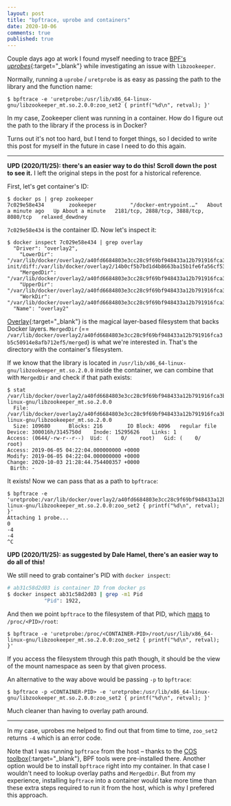 ```yaml
---
layout: post
title: "bpftrace, uprobe and containers"
date: 2020-10-06
comments: true
published: true
---
```


Couple days ago at work I found myself needing to trace [BPF's _uprobes_](https://github.com/iovisor/bcc/blob/master/docs/reference_guide.md#4-uprobes){:target="_blank"} while investigating an issue with `libzookeeper`.

Normally, running a `uprobe` / `uretprobe` is as easy as passing the path to the library and the function name:

```
$ bpftrace -e 'uretprobe:/usr/lib/x86_64-linux-gnu/libzookeeper_mt.so.2.0.0:zoo_set2 { printf("%d\n", retval); }'
```

In my case, Zookeeper client was running in a container. How do I figure out the path to the library if the process is in Docker?

Turns out it's not too hard, but I tend to forget things, so I decided to write this post for myself in the future in case I need to do this again.

---

**UPD (2020/11/25): there's an easier way to do this! Scroll down the post to see it.** I left the original steps in the post for a historical reference.

First, let's get container's ID:

```
$ docker ps | grep zookeeper
7c029e58e434        zookeeper           "/docker-entrypoint.…"   About a minute ago   Up About a minute   2181/tcp, 2888/tcp, 3888/tcp, 8080/tcp   relaxed_dewdney
```

`7c029e58e434` is the container ID. Now let's inspect it:

```
$ docker inspect 7c029e58e434 | grep overlay
  "Driver": "overlay2",
    "LowerDir": "/var/lib/docker/overlay2/a40fd6684803e3cc28c9f69bf948433a12b791916fca3b5c50914e8afb712ef5-init/diff:/var/lib/docker/overlay2/14b0cf5b7bd1d4b8663ba15b1fe6fa56cf53ce8c5e86cc1e69f9bb029df26d24/diff:/var/lib/docker/overlay2/fe8d13983650f04e8c399eb68b570777e48d1d7f05357563430e416350159aad/diff:/var/lib/docker/overlay2/92fff12f8e25a5d463888e9f60b6a3972875f9d7a05156d84e999f6b16d523a5/diff:/var/lib/docker/overlay2/dba58c50dcf82bcf10b3ee9875dc341c48f422d54c4c9dd13a5d8d3383c35c52/diff:/var/lib/docker/overlay2/be196b7d95ad1adcb165cfff35bb5fde8f4e713dcb3bee51cc1bb226e94d39b1/diff:/var/lib/docker/overlay2/ae7d7d5ae29516fffcd80a39b64365356904e90fd2bf49e005c31418cb196126/diff:/var/lib/docker/overlay2/e241bfd12dcaadf4bb927cdfd0a34da11d9972b8fa12860a0588bd51287173f8/diff:/var/lib/docker/overlay2/0f7ec7ebb8f524c16c9cfa687daee058c955c34c7f26ded530f3644c6f7520e3/diff",
    "MergedDir": "/var/lib/docker/overlay2/a40fd6684803e3cc28c9f69bf948433a12b791916fca3b5c50914e8afb712ef5/merged",
    "UpperDir": "/var/lib/docker/overlay2/a40fd6684803e3cc28c9f69bf948433a12b791916fca3b5c50914e8afb712ef5/diff",
    "WorkDir": "/var/lib/docker/overlay2/a40fd6684803e3cc28c9f69bf948433a12b791916fca3b5c50914e8afb712ef5/work"
  "Name": "overlay2"
```

[Overlay](https://www.kernel.org/doc/Documentation/filesystems/overlayfs.txt){:target="_blank"} is the magical layer-based filesystem that backs Docker layers. `MergedDir` (== `/var/lib/docker/overlay2/a40fd6684803e3cc28c9f69bf948433a12b791916fca3b5c50914e8afb712ef5/merged`) is what we're interested in. That's the directory with the container's filesystem.

If we know that the library is located in `/usr/lib/x86_64-linux-gnu/libzookeeper_mt.so.2.0.0` inside the container, we can combine that with `MergedDir` and check if that path exists:

```
$ stat /var/lib/docker/overlay2/a40fd6684803e3cc28c9f69bf948433a12b791916fca3b5c50914e8afb712ef5/merged/usr/lib/x86_64-linux-gnu/libzookeeper_mt.so.2.0.0
  File: /var/lib/docker/overlay2/a40fd6684803e3cc28c9f69bf948433a12b791916fca3b5c50914e8afb712ef5/merged/usr/lib/x86_64-linux-gnu/libzookeeper_mt.so.2.0.0
  Size: 109680    	Blocks: 216        IO Block: 4096   regular file
Device: 300016h/3145750d	Inode: 15295626    Links: 1
Access: (0644/-rw-r--r--)  Uid: (    0/    root)   Gid: (    0/    root)
Access: 2019-06-05 04:22:04.000000000 +0000
Modify: 2019-06-05 04:22:04.000000000 +0000
Change: 2020-10-03 21:28:44.754400357 +0000
 Birth: -
```

It exists! Now we can pass that as a path to `bpftrace`:

```
$ bpftrace -e 'uretprobe:/var/lib/docker/overlay2/a40fd6684803e3cc28c9f69bf948433a12b791916fca3b5c50914e8afb712ef5/merged/usr/lib/x86_64-linux-gnu/libzookeeper_mt.so.2.0.0:zoo_set2 { printf("%d\n", retval); }'
Attaching 1 probe...
0
-4
-4
^C
```

**UPD (2020/11/25): as suggested by Dale Hamel, there's an easier way to do all of this!**

We still need to grab container's PID with `docker inspect`:

```bash
# ab31c58d2d03 is container ID from docker ps
$ docker inspect ab31c58d2d03 | grep -m1 Pid
            "Pid": 1922,
```

And then we point `bpftrace` to the filesystem of that PID, which [maps](https://man7.org/linux/man-pages/man5/proc.5.html) to `/proc/<PID>/root`:

```
$ bpftrace -e 'uretprobe:/proc/<CONTAINER-PID>/root/usr/lib/x86_64-linux-gnu/libzookeeper_mt.so.2.0.0:zoo_set2 { printf("%d\n", retval); }'
```

If you access the filesystem through this path though, it should be the view of the mount namespace as seen by that given process.

An alternative to the way above would be passing `-p` to `bpftrace`:

```
$ bpftrace -p <CONTAINER-PID> -e 'uretprobe:/usr/lib/x86_64-linux-gnu/libzookeeper_mt.so.2.0.0:zoo_set2 { printf("%d\n", retval); }'
```

Much cleaner than having to overlay path around.

---

In my case, uprobes me helped to find out that from time to time, `zoo_set2` returns `-4` which is an error code.

Note that I was running `bpftrace` from the host &ndash; thanks to the [COS toolbox](https://cloud.google.com/container-optimized-os/docs/how-to/toolbox){:target="_blank"}, BPF tools were pre-installed there. Another option would be to install `bpftrace` right into my container. In that case I wouldn't need to lookup overlay paths and `MergedDir`. But from my experience, installing `bpftrace` into a container would take more time than these extra steps required to run it from the host, which is why I prefered this approach.
